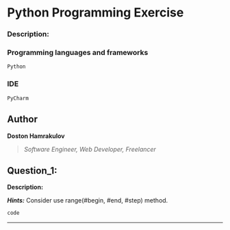 # Python Programming Exercise

### Description:


### Programming languages and frameworks
```[Python]
Python
```

### IDE
```[Pycharm]
PyCharm
```

## Author
**Doston Hamrakulov**
>*Software Engineer, Web Developer, Freelancer*





## Question_1: ##
**Description:**


***Hints:***
Consider use range(#begin, #end, #step) method.

```python
code
```
* * *
